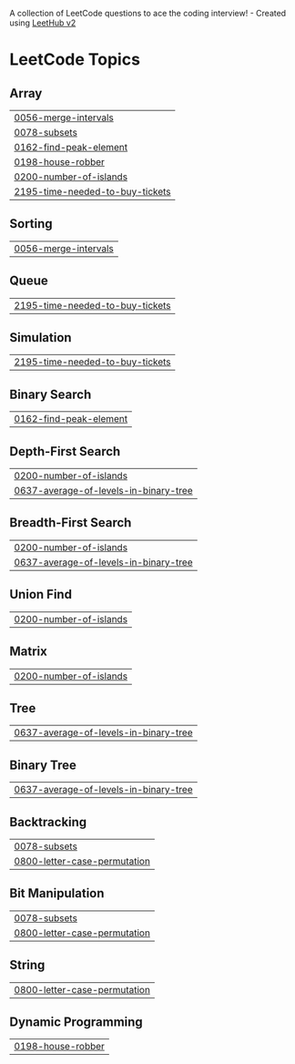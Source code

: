 A collection of LeetCode questions to ace the coding interview! - Created using [LeetHub v2](https://github.com/arunbhardwaj/LeetHub-2.0)
<!---LeetCode Topics Start-->
# LeetCode Topics
## Array
|  |
| ------- |
| [0056-merge-intervals](https://github.com/swarnima1212/DSA-Questions/tree/master/0056-merge-intervals) |
| [0078-subsets](https://github.com/swarnima1212/DSA-Questions/tree/master/0078-subsets) |
| [0162-find-peak-element](https://github.com/swarnima1212/DSA-Questions/tree/master/0162-find-peak-element) |
| [0198-house-robber](https://github.com/swarnima1212/DSA-Questions/tree/master/0198-house-robber) |
| [0200-number-of-islands](https://github.com/swarnima1212/DSA-Questions/tree/master/0200-number-of-islands) |
| [2195-time-needed-to-buy-tickets](https://github.com/swarnima1212/DSA-Questions/tree/master/2195-time-needed-to-buy-tickets) |
## Sorting
|  |
| ------- |
| [0056-merge-intervals](https://github.com/swarnima1212/DSA-Questions/tree/master/0056-merge-intervals) |
## Queue
|  |
| ------- |
| [2195-time-needed-to-buy-tickets](https://github.com/swarnima1212/DSA-Questions/tree/master/2195-time-needed-to-buy-tickets) |
## Simulation
|  |
| ------- |
| [2195-time-needed-to-buy-tickets](https://github.com/swarnima1212/DSA-Questions/tree/master/2195-time-needed-to-buy-tickets) |
## Binary Search
|  |
| ------- |
| [0162-find-peak-element](https://github.com/swarnima1212/DSA-Questions/tree/master/0162-find-peak-element) |
## Depth-First Search
|  |
| ------- |
| [0200-number-of-islands](https://github.com/swarnima1212/DSA-Questions/tree/master/0200-number-of-islands) |
| [0637-average-of-levels-in-binary-tree](https://github.com/swarnima1212/DSA-Questions/tree/master/0637-average-of-levels-in-binary-tree) |
## Breadth-First Search
|  |
| ------- |
| [0200-number-of-islands](https://github.com/swarnima1212/DSA-Questions/tree/master/0200-number-of-islands) |
| [0637-average-of-levels-in-binary-tree](https://github.com/swarnima1212/DSA-Questions/tree/master/0637-average-of-levels-in-binary-tree) |
## Union Find
|  |
| ------- |
| [0200-number-of-islands](https://github.com/swarnima1212/DSA-Questions/tree/master/0200-number-of-islands) |
## Matrix
|  |
| ------- |
| [0200-number-of-islands](https://github.com/swarnima1212/DSA-Questions/tree/master/0200-number-of-islands) |
## Tree
|  |
| ------- |
| [0637-average-of-levels-in-binary-tree](https://github.com/swarnima1212/DSA-Questions/tree/master/0637-average-of-levels-in-binary-tree) |
## Binary Tree
|  |
| ------- |
| [0637-average-of-levels-in-binary-tree](https://github.com/swarnima1212/DSA-Questions/tree/master/0637-average-of-levels-in-binary-tree) |
## Backtracking
|  |
| ------- |
| [0078-subsets](https://github.com/swarnima1212/DSA-Questions/tree/master/0078-subsets) |
| [0800-letter-case-permutation](https://github.com/swarnima1212/DSA-Questions/tree/master/0800-letter-case-permutation) |
## Bit Manipulation
|  |
| ------- |
| [0078-subsets](https://github.com/swarnima1212/DSA-Questions/tree/master/0078-subsets) |
| [0800-letter-case-permutation](https://github.com/swarnima1212/DSA-Questions/tree/master/0800-letter-case-permutation) |
## String
|  |
| ------- |
| [0800-letter-case-permutation](https://github.com/swarnima1212/DSA-Questions/tree/master/0800-letter-case-permutation) |
## Dynamic Programming
|  |
| ------- |
| [0198-house-robber](https://github.com/swarnima1212/DSA-Questions/tree/master/0198-house-robber) |
<!---LeetCode Topics End-->